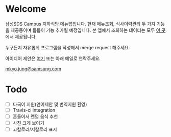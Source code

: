 # Welcome
삼성SDS Campus 지하식당 메뉴앱입니다.
현재 메뉴조회, 식사이력관리 두 가지 기능을 제공중이며 틈틈이 기능 추가될 예정입니다.
본 앱에서 조회하는 데이터는 모두 [이 곳](https://github.com/kimhanjoon/sdsfoodcourtmenu)에서 제공됩니다.

누구든지 자유롭게 프로그램을 작성해서 merge request 해주세요.

아이디어 제안은 [여기](https://github.com/themuser/daag-ios/issues) 또는 아래 메일로 연락주세요.

mkyo.jung@samsung.com

# Todo
- [ ] 다국어 지원(언어제안 및 번역지원 환영)
- [ ] Travis-ci integration
- [ ] 흔들어서 랜덤 음식 추천
- [ ] 사진 크게 보이기
- [ ] 고칼로리/저칼로리 표시
